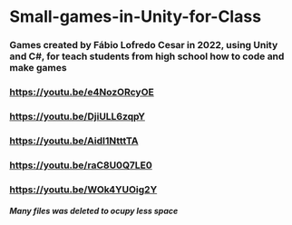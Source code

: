 # Small-games-in-Unity-for-Class
### Games created by Fábio Lofredo Cesar in 2022, using Unity and C#, for teach students from high school how to code and make games
### https://youtu.be/e4NozORcyOE
### https://youtu.be/DjiULL6zqpY
### https://youtu.be/AidI1NtttTA
### https://youtu.be/raC8U0Q7LE0
### https://youtu.be/WOk4YUOig2Y
##### Many files was deleted to ocupy less space
